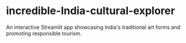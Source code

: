 # incredible-India-cultural-explorer
An interactive Streamlit app showcasing India's traditional art forms and promoting responsible tourism.
